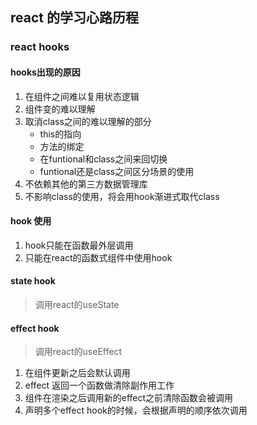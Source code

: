 ## react 的学习心路历程

### react hooks

#### hooks出现的原因

1. 在组件之间难以复用状态逻辑
2. 组件变的难以理解
3. 取消class之间的难以理解的部分
    - this的指向
    - 方法的绑定
    - 在funtional和class之间来回切换
    - funtional还是class之间区分场景的使用
4. 不依赖其他的第三方数据管理库
5. 不影响class的使用，将会用hook渐进式取代class

#### hook 使用

1. hook只能在函数最外层调用
2. 只能在react的函数式组件中使用hook

#### state hook

> 调用react的useState

#### effect hook

> 调用react的useEffect

1. 在组件更新之后会默认调用
2. effect 返回一个函数做清除副作用工作
3. 组件在渲染之后调用新的effect之前清除函数会被调用
4. 声明多个effect hook的时候，会根据声明的顺序依次调用

